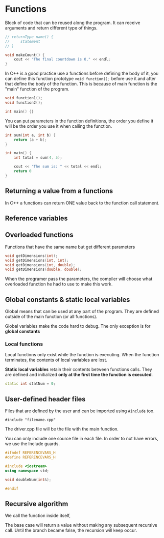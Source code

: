 # Functions

Block of code that can be reused along the program. It can receive arguments and return different type of things.

```cpp
// returnType name() {
//     statement
// }

void makeCount() {
    cout << "The final countdown is 0." << endl;
}

```

In C++ is a good practice use a functions before defining the body of it, you can define this function prototype `void function();` before use it and after that define the body of the function. This is because of main function is the "main" function of the program.

```cpp
void function1();
void function2();

int main() {}
```

You can put parameters in the function definitions, the order you define it will be the order you use it when calling the function.

```cpp
int sum(int a, int b) {
    return (a + b);
}

int main() {
    int total = sum(4, 5);

    cout << "The sum is: " << total << endl;
    return 0
}

```

## Returning a value from a functions

In C++ a functions can return ONE value back to the function call statement.

## Reference variables

## Overloaded functions

Functions that have the same name but get different parameters

```cpp
void getDimensions(int);
void getDimensions(int, int);
void getDimensions(int, double);
void getDimensions(double, double);
```

When the programer pass the parameters, the compiler will choose what overloaded function he had to use to make this work.

## Global constants & static local variables

Global means that can be used at any part of the program. They are defined outside of the main function (or all functions).

Global variables make the code hard to debug. The only exception is for **global constants**

### Local functions

Local functions only exist while the function is executing. When the function terminates, the contents of local variables are lost.

**Static local variables** retain their contents between functions calls. They are defined and initialized **only at the first time the function is executed**.

```cpp
static int statNum = 0;
```

## User-defined header files

Files that are defined by the user and can be imported using `#include` too.

`#include "filename.cpp"`

The driver.cpp file will be the file with the main function.

You can only include one source file in each file. In order to not have errors, we use the Include guards.

```cpp
#ifndef REFERENCEVARS_H
#define REFERENCEVARS_H

#include <iostream>
using namespace std;

void doubleNum(int&);

#endif
```


## Recursive algorithm

We call the function inside itself,

The base case will return a value without making any subsequent recursive call. Until the branch became false, the recursion will keep occur.



